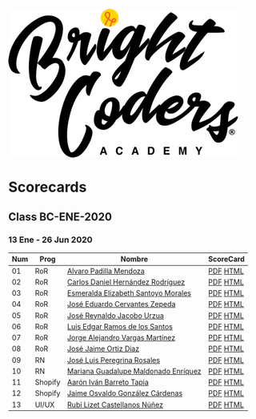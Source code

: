 ![Brightcoders logo](img/logo-bc.png)
# Scorecards

## Class BC-ENE-2020
### 13 Ene - 26 Jun 2020

Num | Prog | Nombre | ScoreCard  
--- | --- | --- | --- 
01 | RoR	| [Alvaro Padilla Mendoza]() | [PDF]() [HTML]() 
02 | RoR	| [Carlos Daniel Hernández Rodríguez]() | [PDF]() [HTML]()
03 | RoR	| [Esmeralda Elizabeth Santoyo Morales]() | [PDF]() [HTML]()
04 | RoR	| [José Eduardo Cervantes Zepeda]() | [PDF]() [HTML]()
05 | RoR	| [José Reynaldo Jacobo Urzua]() | [PDF]() [HTML]()
06 | RoR	| [Luis Edgar Ramos de los Santos]() | [PDF]() [HTML]()
07 | RoR	| [Jorge Alejandro Vargas Martínez]() | [PDF]() [HTML]()
08 | RoR	| [José Jaime Ortiz Diaz]() | [PDF]() [HTML]()
09 | RN	| [José Luis Peregrina Rosales]() | [PDF]() [HTML]()
10 | RN	| [Mariana Guadalupe Maldonado Enríquez]() | [PDF]() [HTML]()
11 | Shopify	| [Aarón Iván Barreto Tapia]() | [PDF]() [HTML]()
12 | Shopify	| [Jaime Osvaldo González Cárdenas]() | [PDF]() [HTML]()
13 | UI/UX	| [Rubí Lizet Castellanos Núñez]() | [PDF]() [HTML]()

